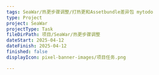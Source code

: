 ```yaml
---
tags: SeaWar/热更步骤调整/打热更和Assetbundle差异包 mytodo
type: Project
project: SeaWar
projectType: Task
fileDirPath: 项目/SeaWar/热更步骤调整
dateStart: 2025-04-12
dateFinish: 2025-04-12
finished: false
displayIcon: pixel-banner-images/项目任务.png

---
```






